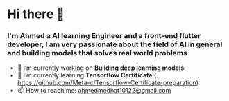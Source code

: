 # Hi there 👋

### I'm Ahmed a AI learning Engineer and a front-end flutter developer, I am very passionate about the field of AI in general and building models that solves real world problems 
<!--
**Meta-c/Meta-c** is a ✨ _special_ ✨ repository because its `README.md` (this file) appears on your GitHub profile.

Here are some ideas to get you started:
-->
- 🔭 I’m currently working on **Building deep learning models**
- 🌱 I’m currently learning **Tensorflow Certificate** ( https://github.com/Meta-c/Tensorflow-Certificate-preparation)
- 📫 How to reach me: ahmedmedhat10122@gmail.com


